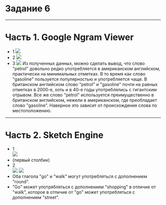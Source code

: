 # Задание 6 
***********
# Часть 1. Google Ngram Viewer
-  1 ![](https://pp.userapi.com/c846416/v846416077/1ca35/FUl1I3NJ54M.jpg)
-  2 ![](https://pp.userapi.com/c846416/v846416077/1ca3e/wJ6SQS63S00.jpg)
-  3 ![](https://pp.userapi.com/c830108/v830108524/cdda8/kVGxwddVYYU.jpg)
Из полученных данных, можно сделать вывод, что слово "petrol" довольно редко употребляется в американском английском, практически на минимальных отметках. В то время как слово "gasoline" пользуется популярностью и употребляется чаще. В британском английском слово "petrol" и "gasoline" почти на равных отметках в 2000-е, хоть и в 40-е годы употреблялись с гигантским отрывом. Все же слово "petrol" используется преимущественно в британском английском, нежели в американском, где преобладает слово "gasoline". Наверное это зависит от происхождения слова по местоположению. 
*********
# Часть 2. Sketch Engine
-  1  
![](https://sun1-4.userapi.com/c840539/v840539122/6fcc7/v9WVZMU-qkg.jpg) 
- (первый столбик)
-  2  
![](https://pp.userapi.com/c846018/v846018122/1d4d3/vBm7wvt9wj0.jpg)
 ![](https://pp.userapi.com/c846018/v846018122/1d4da/D9lPyjgReQk.jpg)
 - Оба глагола "go" и "walk" могут употребляться с дополнением "round". 
 - "Go" может употрябляться с дополнением "shopping" в отличие от "walk", которое в отличие от "go" может употребляться с дополнением "street". 

